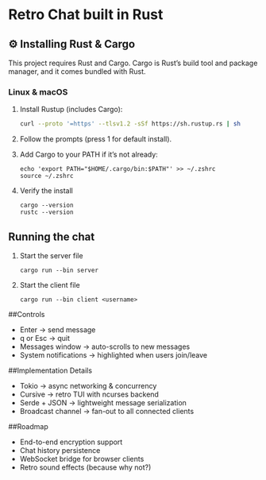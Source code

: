 # Retro Chat built in Rust


## ⚙️ Installing Rust & Cargo

This project requires Rust and Cargo. Cargo is Rust’s build tool and package manager, and it comes bundled with Rust.

### Linux & macOS
1. Install Rustup (includes Cargo):
   ```bash
   curl --proto '=https' --tlsv1.2 -sSf https://sh.rustup.rs | sh
2. Follow the prompts (press 1 for default install).

3. Add Cargo to your PATH if it’s not already:
   ```
   echo 'export PATH="$HOME/.cargo/bin:$PATH"' >> ~/.zshrc
   source ~/.zshrc
4. Verify the install
   ```
   cargo --version
   rustc --version
## Running the chat
1. Start the server file
   ```
   cargo run --bin server
2. Start the client file
   ```
   cargo run --bin client <username>

##Controls
- Enter → send message
- q or Esc → quit
- Messages window → auto-scrolls to new messages
- System notifications → highlighted when users join/leave

##Implementation Details
- Tokio → async networking & concurrency
- Cursive → retro TUI with ncurses backend
- Serde + JSON → lightweight message serialization
- Broadcast channel → fan-out to all connected clients
  
##Roadmap
- End-to-end encryption support
- Chat history persistence
- WebSocket bridge for browser clients
- Retro sound effects (because why not?)
